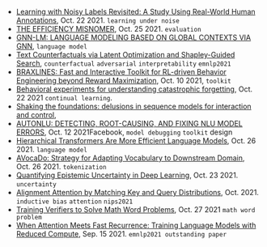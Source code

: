 
- [Learning with Noisy Labels Revisited: A Study Using Real-World Human Annotations](https://arxiv.org/pdf/2110.12088.pdf), Oct. 22 2021. `learning under noise`
- [THE EFFICIENCY MISNOMER](https://arxiv.org/pdf/2110.12894.pdf), Oct. 25 2021. `evaluation`
- [GNN-LM: LANGUAGE MODELING BASED ON GLOBAL CONTEXTS VIA GNN](https://arxiv.org/pdf/2110.08743.pdf), `language model`
- [Text Counterfactuals via Latent Optimization and Shapley-Guided Search](https://arxiv.org/pdf/2110.11589.pdf), `counterfactual` `adversarial` `interpretability` `emnlp2021`
- [BRAXLINES: Fast and Interactive Toolkit for RL-driven Behavior Engineering beyond Reward Maximization](https://arxiv.org/pdf/2110.04686.pdf), Oct. 10 2021, `toolkit`
- [Behavioral experiments for understanding catastrophic forgetting](https://arxiv.org/pdf/2110.10570.pdf), Oct. 22 2021 `continual learning`.
- [Shaking the foundations: delusions in sequence models for interaction and control](https://arxiv.org/pdf/2110.10819.pdf), 
- [AUTONLU: DETECTING, ROOT-CAUSING, AND FIXING NLU MODEL ERRORS](https://arxiv.org/pdf/2110.06384.pdf), Oct. 12 2021Facebook, `model debugging` `toolkit` design
- [Hierarchical Transformers Are More Efficient Language Models](https://arxiv.org/pdf/2110.13711.pdf), Oct. 26 2021. `language model`
- [AVocaDo: Strategy for Adapting Vocabulary to Downstream Domain](https://arxiv.org/pdf/2110.13434.pdf), Oct. 26 2021. `tokenization`
- [Quantifying Epistemic Uncertainty in Deep Learning](https://arxiv.org/pdf/2110.12122.pdf), Oct. 23 2021. `uncertainty`
- [Alignment Attention by Matching Key and Query Distributions](https://arxiv.org/pdf/2110.12567.pdf), Oct. 2021. `inductive bias` `attention` `nips2021`
- [Training Verifiers to Solve Math Word Problems](https://arxiv.org/abs/2110.14168), Oct. 27 2021 `math word problem`
- [When Attention Meets Fast Recurrence: Training Language Models with Reduced Compute](https://arxiv.org/pdf/2102.12459.pdf), Sep. 15 2021. `emnlp2021 outstanding paper`
